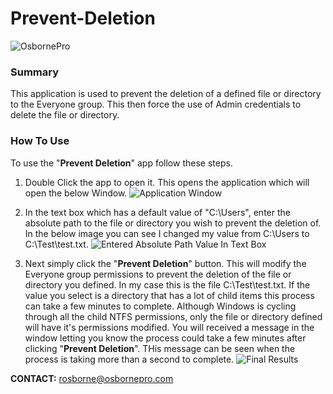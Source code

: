 # Prevent-Deletion
![OsbornePro](https://raw.githubusercontent.com/tobor88/OsbornePro-The-Blue-Team-PowerShell-Security-Package/master/WEF%20Application/WEF/WEF/wwwroot/images/Logo.png) <br>

### Summary
This application is used to prevent the deletion of a defined file or directory to the Everyone group. This then force the use of Admin credentials to delete the file or directory.

### How To Use
To use the "__Prevent Deletion__" app follow these steps.
1. Double Click the app to open it. This opens the application which will open the below Window.
![Application Window](https://raw.githubusercontent.com/tobor88/Prevent-Deletion/main/Images/AppWindow.png)

2. In the text box which has a default value of "C:\Users", enter the absolute path to the file or directory you wish to prevent the deletion of. In the below image you can see I changed my value from C:\Users to C:\Test\test.txt.
![Entered Absolute Path Value In Text Box](https://raw.githubusercontent.com/tobor88/Prevent-Deletion/main/Images/TestValue.png)

3. Next simply click the "__Prevent Deletion__" button. This will modify the Everyone group permissions to prevent the deletion of the file or directory you defined. In my case this is the file C:\Test\test.txt. If the value you select is a directory that has a lot of child items this process can take a few minutes to complete. Although Windows is cycling through all the child NTFS permissions, only the file or directory defined will have it's permissions modified. You will received a message in the window letting you know the process could take a few minutes after clicking "__Prevent Deletion__". THis message can be seen when the process is taking more than a second to complete. 
![Final Results](https://raw.githubusercontent.com/tobor88/Prevent-Deletion/main/Images/Results.png)

__CONTACT:__ rosborne@osbornepro.com
